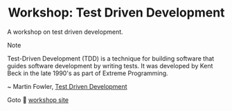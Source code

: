 <!-- markdownlint-disable MD033 -->

<h1 align="center">Workshop: Test Driven Development</h1>

  A workshop on test driven development.

  > [!NOTE]
  > Test-Driven Development (TDD) is a technique for building software that guides software development by writing tests. It was developed by Kent Beck in the late 1990's as part of Extreme Programming.
  >
  > ~ Martin Fowler, [Test Driven Development](https://martinfowler.com/bliki/TestDrivenDevelopment.html)

Goto :eyes: <a style="font-weight=bold" href="https://igwejk.github.io/workshop-tdd">workshop site</a>
